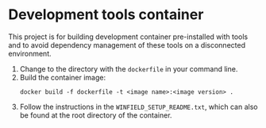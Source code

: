 # Development tools container

This project is for building development container pre-installed with tools and to avoid dependency management of these tools on a disconnected environment.

1. Change to the directory with the `dockerfile` in your command line.
1. Build the container image:
    ```
    docker build -f dockerfile -t <image name>:<image version> .
    ```
1. Follow the instructions in the `WINFIELD_SETUP_README.txt`, which can also be found at the root directory of the container.